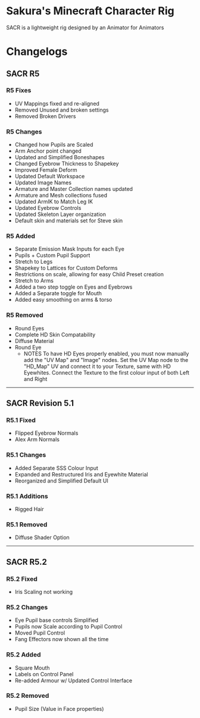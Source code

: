 # Sakura's Minecraft Character Rig
SACR is a lightweight rig designed by an Animator for Animators

# Changelogs
## SACR R5

### R5 Fixes

- UV Mappings fixed and re-aligned
- Removed Unused and broken settings
- Removed Broken Drivers

### R5 Changes

- Changed how Pupils are Scaled
- Arm Anchor point changed
- Updated and Simplified Boneshapes
- Changed Eyebrow Thickness to Shapekey
- Improved Female Deform
- Updated Default Workspace
- Updated Image Names
- Armature and Master Collection names updated
- Armature and Mesh collections fused
- Updated ArmIK to Match Leg IK
- Updated Eyebrow Controls
- Updated Skeleton Layer organization
- Default skin and materials set for Steve skin

### R5 Added

- Separate Emission Mask Inputs for each Eye
- Pupils + Custom Pupil Support
- Stretch to Legs
- Shapekey to Lattices for Custom Deforms
- Restrictions on scale, allowing for easy Child Preset creation
- Stretch to Arms
- Added a two step toggle on Eyes and Eyebrows
- Added a Separate toggle for Mouth
- Added easy smoothing on arms & torso

### R5 Removed

- Round Eyes
- Complete HD Skin Compatability
- Diffuse Material
- Round Eye
  - NOTES To have HD Eyes properly enabled, you must now manually add the "UV Map" and "Image" nodes. Set the UV Map node to the "HD_Map" UV and connect it to your Texture, same with HD Eyewhites. Connect the Texture to the first colour input of both Left and Right

-----

## SACR Revision 5.1

### R5.1 Fixed

- Flipped Eyebrow Normals
- Alex Arm Normals

### R5.1 Changes

- Added Separate SSS Colour Input
- Expanded and Restructured Iris and Eyewhite Material
- Reorganized and Simplified Default UI

### R5.1 Additions

- Rigged Hair

### R5.1 Removed

- Diffuse Shader Option

-----

## SACR R5.2

### R5.2 Fixed

- Iris Scaling not working

### R5.2 Changes

- Eye Pupil base controls Simplified
- Pupils now Scale according to Pupil Control
- Moved Pupil Control
- Fang Effectors now shown all the time

### R5.2 Added

- Square Mouth
- Labels on Control Panel
- Re-added Armour w/ Updated Control Interface

### R5.2 Removed

- Pupil Size (Value in Face properties)